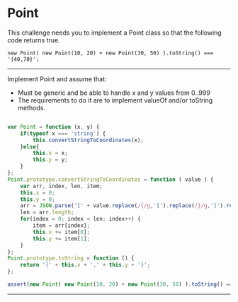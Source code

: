 # Point
This challenge needs you to implement a Point class so that the following code returns true.
```
new Point( new Point(10, 20) + new Point(30, 50) ).toString() === '{40,70}';
```

---
Implement Point and assume that:

* Must be generic and be able to handle x and y values from 0..999
* The requirements to do it are to implement valueOf and/or toString methods.

```js

```
```js
var Point = function (x, y) {
	if(typeof x === 'string') {
		this.convertStringToCoordinates(x);
	}else{
		this.x = x;
		this.y = y;
	}
};
Point.prototype.convertStringToCoordinates = function ( value ) {
	var arr, index, len, item;
	this.x = 0;
	this.y = 0;
	arr = JSON.parse('[' + value.replace(/{/g,'[').replace(/}/g,']').replace( new RegExp('\\]\\[', 'g'), '],[') + ']');
	len = arr.length;
	for(index = 0; index < len; index++) {
		item = arr[index];
		this.x += item[0];
		this.y += item[1];
	}
};
Point.prototype.toString = function () {
	return '{' + this.x + ',' + this.y + '}';
};
```
```js
assert(new Point( new Point(10, 20) + new Point(30, 50) ).toString() === '{40,70}');
```
---